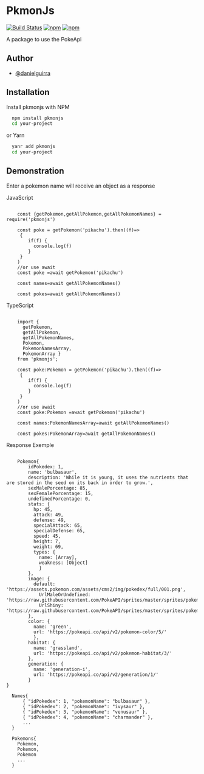 # PkmonJs
[![Build Status](https://app.travis-ci.com/danielguirra/pkmonjs.svg?branch=main)](https://app.travis-ci.com/danielguirra/pkmonjs)
[![npm](https://img.shields.io/npm/v/pkmonjs.svg)](https://www.npmjs.com/package/pkmonjs)
[![npm](https://img.shields.io/npm/dt/pkmonjs.svg)](https://www.npmjs.com/package/pkmonjs)

A package to use the PokeApi

## Author

- [@danielguirra](https://www.github.com/danielguirra)

## Installation

Install pkmonjs with NPM

```bash
  npm install pkmonjs
  cd your-project
```

or Yarn

```bash
  yanr add pkmonjs
  cd your-project
```

## Demonstration

Enter a pokemon name will receive an object as a response

JavaScript

```JS

    const {getPokemon,getAllPokemon,getAllPokemonNames} = require('pkmonjs')

    const poke = getPokemon('pikachu').then((f)=>
     {
        if(f) {
          console.log(f)
        }
     }
    )
    //or use await
    const poke =await getPokemon('pikachu')

    const names=await getAllPokemonNames()

    const pokes=await getAllPokemonNames()

```

TypeScript

```TS

    import {
      getPokemon,
      getAllPokemon,
      getAllPokemonNames,
      Pokemon,
      PokemonNamesArray,
      PokemonArray }
    from 'pkmonjs';

    const poke:Pokemon = getPokemon('pikachu').then((f)=>
     {
        if(f) {
          console.log(f)
        }
     }
    )
    //or use await
    const poke:Pokemon =await getPokemon('pikachu')

    const names:PokemonNamesArray=await getAllPokemonNames()

    const pokes:PokemonArray=await getAllPokemonNames()
```

Response Exemple

```JS

    Pokemon{
        idPokedex: 1,
        name: 'bulbasaur',
        description: 'While it is young, it uses the nutrients that are stored in the seed on its back in order to grow.',
        sexMalePorcentage: 85,
        sexFemalePorcentage: 15,
        undefinedPorcentage: 0,
        stats: {
          hp: 45,
          attack: 49,
          defense: 49,
          specialAttack: 65,
          specialDefense: 65,
          speed: 45,
          height: 7,
          weight: 69,
          types: {
            name: [Array],
            weakness: [Object]
            }
        },
        image: {
          default: 'https://assets.pokemon.com/assets/cms2/img/pokedex/full/001.png',
            UrlMaleOrUndefined: 'https://raw.githubusercontent.com/PokeAPI/sprites/master/sprites/pokemon/1.png',
            UrlShiny: 'https://raw.githubusercontent.com/PokeAPI/sprites/master/sprites/pokemon/shiny/1.png'
        },
        color: {
          name: 'green',
          url: 'https://pokeapi.co/api/v2/pokemon-color/5/'
          },
        habitat: {
          name: 'grassland',
          url: 'https://pokeapi.co/api/v2/pokemon-habitat/3/'
        },
        generation: {
          name: 'generation-i',
          url: 'https://pokeapi.co/api/v2/generation/1/'
        }
}

  Names{
      { "idPokedex": 1, "pokemonName": "bulbasaur" },
      { "idPokedex": 2, "pokemonName": "ivysaur" },
      { "idPokedex": 3, "pokemonName": "venusaur" },
      { "idPokedex": 4, "pokemonName": "charmander" },
      ...
  }

  Pokemons{
    Pokemon,
    Pokemon,
    Pokemon
    ...
  }

```
